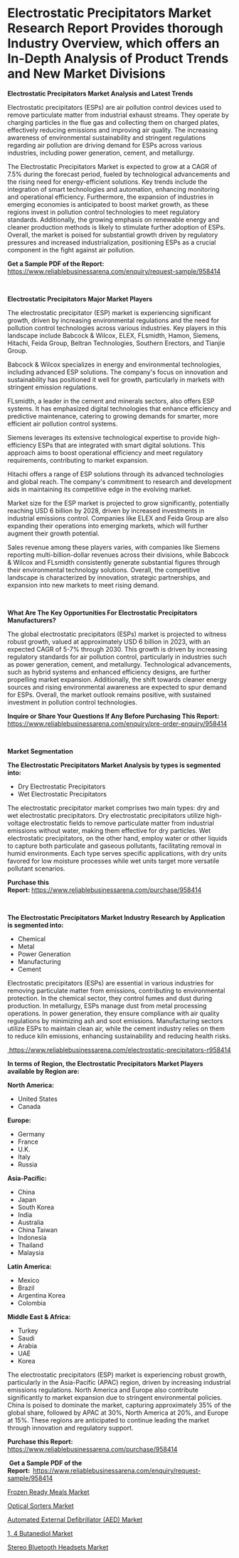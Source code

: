<p><h1>Electrostatic Precipitators Market Research Report Provides thorough Industry Overview, which offers an In-Depth Analysis of Product Trends and New Market Divisions</h1></p><p><strong>Electrostatic Precipitators Market Analysis and Latest Trends</strong></p>
<p><p>Electrostatic precipitators (ESPs) are air pollution control devices used to remove particulate matter from industrial exhaust streams. They operate by charging particles in the flue gas and collecting them on charged plates, effectively reducing emissions and improving air quality. The increasing awareness of environmental sustainability and stringent regulations regarding air pollution are driving demand for ESPs across various industries, including power generation, cement, and metallurgy.</p><p>The Electrostatic Precipitators Market is expected to grow at a CAGR of 7.5% during the forecast period, fueled by technological advancements and the rising need for energy-efficient solutions. Key trends include the integration of smart technologies and automation, enhancing monitoring and operational efficiency. Furthermore, the expansion of industries in emerging economies is anticipated to boost market growth, as these regions invest in pollution control technologies to meet regulatory standards. Additionally, the growing emphasis on renewable energy and cleaner production methods is likely to stimulate further adoption of ESPs. Overall, the market is poised for substantial growth driven by regulatory pressures and increased industrialization, positioning ESPs as a crucial component in the fight against air pollution.</p></p>
<p><strong>Get a Sample PDF of the Report:&nbsp;</strong> <a href="https://www.reliablebusinessarena.com/enquiry/request-sample/958414?utm_campaign=1891&utm_medium=2&utm_source=Github&utm_content=ia&utm_term=21032025&utm_id=electrostatic-precipitators">https://www.reliablebusinessarena.com/enquiry/request-sample/958414</a></p>
<p>&nbsp;</p>
<p><strong>Electrostatic Precipitators Major Market Players</strong></p>
<p><p>The electrostatic precipitator (ESP) market is experiencing significant growth, driven by increasing environmental regulations and the need for pollution control technologies across various industries. Key players in this landscape include Babcock & Wilcox, ELEX, FLsmidth, Hamon, Siemens, Hitachi, Feida Group, Beltran Technologies, Southern Erectors, and Tianjie Group.</p><p>Babcock & Wilcox specializes in energy and environmental technologies, including advanced ESP solutions. The company's focus on innovation and sustainability has positioned it well for growth, particularly in markets with stringent emission regulations. </p><p>FLsmidth, a leader in the cement and minerals sectors, also offers ESP systems. It has emphasized digital technologies that enhance efficiency and predictive maintenance, catering to growing demands for smarter, more efficient air pollution control systems.</p><p>Siemens leverages its extensive technological expertise to provide high-efficiency ESPs that are integrated with smart digital solutions. This approach aims to boost operational efficiency and meet regulatory requirements, contributing to market expansion.</p><p>Hitachi offers a range of ESP solutions through its advanced technologies and global reach. The company's commitment to research and development aids in maintaining its competitive edge in the evolving market.</p><p>Market size for the ESP market is projected to grow significantly, potentially reaching USD 6 billion by 2028, driven by increased investments in industrial emissions control. Companies like ELEX and Feida Group are also expanding their operations into emerging markets, which will further augment their growth potential.</p><p>Sales revenue among these players varies, with companies like Siemens reporting multi-billion-dollar revenues across their divisions, while Babcock & Wilcox and FLsmidth consistently generate substantial figures through their environmental technology solutions. Overall, the competitive landscape is characterized by innovation, strategic partnerships, and expansion into new markets to meet rising demand.</p></p>
<p>&nbsp;</p>
<p><strong>What Are The Key Opportunities For Electrostatic Precipitators Manufacturers?</strong></p>
<p><p>The global electrostatic precipitators (ESPs) market is projected to witness robust growth, valued at approximately USD 6 billion in 2023, with an expected CAGR of 5-7% through 2030. This growth is driven by increasing regulatory standards for air pollution control, particularly in industries such as power generation, cement, and metallurgy. Technological advancements, such as hybrid systems and enhanced efficiency designs, are further propelling market expansion. Additionally, the shift towards cleaner energy sources and rising environmental awareness are expected to spur demand for ESPs. Overall, the market outlook remains positive, with sustained investment in pollution control technologies.</p></p>
<p><strong>Inquire or Share Your Questions If Any Before Purchasing This Report:</strong> <a href="https://www.reliablebusinessarena.com/enquiry/pre-order-enquiry/958414?utm_campaign=1891&utm_medium=2&utm_source=Github&utm_content=ia&utm_term=21032025&utm_id=electrostatic-precipitators">https://www.reliablebusinessarena.com/enquiry/pre-order-enquiry/958414</a></p>
<p>&nbsp;</p>
<p><strong>Market Segmentation</strong></p>
<p><strong>The Electrostatic Precipitators Market Analysis by types is segmented into:</strong></p>
<p><ul><li>Dry Electrostatic Precipitators</li><li>Wet Electrostatic Precipitators</li></ul></p>
<p><p>The electrostatic precipitator market comprises two main types: dry and wet electrostatic precipitators. Dry electrostatic precipitators utilize high-voltage electrostatic fields to remove particulate matter from industrial emissions without water, making them effective for dry particles. Wet electrostatic precipitators, on the other hand, employ water or other liquids to capture both particulate and gaseous pollutants, facilitating removal in humid environments. Each type serves specific applications, with dry units favored for low moisture processes while wet units target more versatile pollutant scenarios.</p></p>
<p><strong>Purchase this Report:&nbsp;</strong><a href="https://www.reliablebusinessarena.com/purchase/958414?utm_campaign=1891&utm_medium=2&utm_source=Github&utm_content=ia&utm_term=21032025&utm_id=electrostatic-precipitators">https://www.reliablebusinessarena.com/purchase/958414</a></p>
<p>&nbsp;</p>
<p><strong>The Electrostatic Precipitators Market Industry Research by Application is segmented into:</strong></p>
<p><ul><li>Chemical</li><li>Metal</li><li>Power Generation</li><li>Manufacturing</li><li>Cement</li></ul></p>
<p><p>Electrostatic precipitators (ESPs) are essential in various industries for removing particulate matter from emissions, contributing to environmental protection. In the chemical sector, they control fumes and dust during production. In metallurgy, ESPs manage dust from metal processing operations. In power generation, they ensure compliance with air quality regulations by minimizing ash and soot emissions. Manufacturing sectors utilize ESPs to maintain clean air, while the cement industry relies on them to reduce kiln emissions, enhancing sustainability and reducing health risks.</p></p>
<p><a href="https://www.reliablebusinessarena.com/electrostatic-precipitators-r958414?utm_campaign=1891&utm_medium=2&utm_source=Github&utm_content=ia&utm_term=21032025&utm_id=electrostatic-precipitators">&nbsp;https://www.reliablebusinessarena.com/electrostatic-precipitators-r958414</a></p>
<p><strong>In terms of Region, the Electrostatic Precipitators Market Players available by Region are:</strong></p>
<p>
    <p> <strong> North America: </strong>
        <ul>
            <li>United States</li>
            <li>Canada</li>
        </ul>
        </p> 
    <p> <strong> Europe: </strong>
        <ul>
            <li>Germany</li>
            <li>France</li>
            <li>U.K.</li>
            <li>Italy</li>
            <li>Russia</li>
        </ul>
        </p> 
    <p> <strong> Asia-Pacific: </strong>
        <ul>
            <li>China</li>
            <li>Japan</li>
            <li>South Korea</li>
            <li>India</li>
            <li>Australia</li>
            <li>China Taiwan</li>
            <li>Indonesia</li>
            <li>Thailand</li>
            <li>Malaysia</li>
        </ul>
        </p> 
    <p> <strong> Latin America: </strong>
        <ul>
            <li>Mexico</li>
            <li>Brazil</li>
            <li>Argentina Korea</li>
            <li>Colombia</li>
        </ul>
        </p> 
    <p> <strong> Middle East & Africa: </strong>
        <ul>
            <li>Turkey</li>
            <li>Saudi</li>
            <li>Arabia</li>
            <li>UAE</li>
            <li>Korea</li>
        </ul>
    </p>
    </p>
<p><p>The electrostatic precipitators (ESP) market is experiencing robust growth, particularly in the Asia-Pacific (APAC) region, driven by increasing industrial emissions regulations. North America and Europe also contribute significantly to market expansion due to stringent environmental policies. China is poised to dominate the market, capturing approximately 35% of the global share, followed by APAC at 30%, North America at 20%, and Europe at 15%. These regions are anticipated to continue leading the market through innovation and regulatory support. </p></p>
<p><strong>Purchase this Report: </strong><a href="https://www.reliablebusinessarena.com/purchase/958414?utm_campaign=1891&utm_medium=2&utm_source=Github&utm_content=ia&utm_term=21032025&utm_id=electrostatic-precipitators">https://www.reliablebusinessarena.com/purchase/958414</a></p>
<p>&nbsp;<strong>Get a Sample PDF of the Report:&nbsp;&nbsp;</strong><a href="https://www.reliablebusinessarena.com/enquiry/request-sample/958414?utm_campaign=1891&utm_medium=2&utm_source=Github&utm_content=ia&utm_term=21032025&utm_id=electrostatic-precipitators">https://www.reliablebusinessarena.com/enquiry/request-sample/958414</a></p>
<p><strong></strong></p>
<p><p><a href="https://github.com/nyanikumchu/Market-Research-Report-List-1/blob/main/frozen-ready-meals-market.md?utm_campaign=1891&utm_medium=2&utm_source=Github&utm_content=ia&utm_term=21032025&utm_id=electrostatic-precipitators">Frozen Ready Meals Market</a></p><p><a href="https://github.com/goliareanoyh/Market-Research-Report-List-1/blob/main/optical-sorters-market.md?utm_campaign=1891&utm_medium=2&utm_source=Github&utm_content=ia&utm_term=21032025&utm_id=electrostatic-precipitators">Optical Sorters Market</a></p><p><a href="https://github.com/aarenlazosw3/Market-Research-Report-List-1/blob/main/automated-external-defibrillator-aed-market.md?utm_campaign=1891&utm_medium=2&utm_source=Github&utm_content=ia&utm_term=21032025&utm_id=electrostatic-precipitators">Automated External Defibrillator (AED) Market</a></p><p><a href="https://github.com/naanaafranxu/Market-Research-Report-List-1/blob/main/1-4-butanediol-market.md?utm_campaign=1891&utm_medium=2&utm_source=Github&utm_content=ia&utm_term=21032025&utm_id=electrostatic-precipitators">1, 4 Butanediol Market</a></p><p><a href="https://github.com/knazsdadeyvw/Market-Research-Report-List-1/blob/main/stereo-bluetooth-headsets-market.md?utm_campaign=1891&utm_medium=2&utm_source=Github&utm_content=ia&utm_term=21032025&utm_id=electrostatic-precipitators">Stereo Bluetooth Headsets Market</a></p></p>